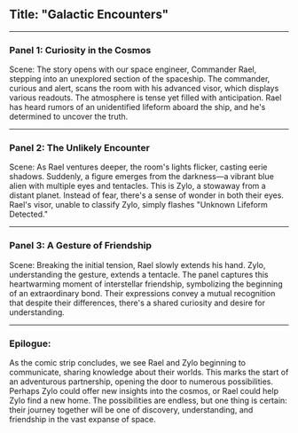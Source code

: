 ## Title: "Galactic Encounters"

---

### Panel 1: Curiosity in the Cosmos
Scene: The story opens with our space engineer, Commander Rael, stepping into an unexplored section of the spaceship. The commander, curious and alert, scans the room with his advanced visor, which displays various readouts. The atmosphere is tense yet filled with anticipation. Rael has heard rumors of an unidentified lifeform aboard the ship, and he's determined to uncover the truth.

---

### Panel 2: The Unlikely Encounter
Scene: As Rael ventures deeper, the room's lights flicker, casting eerie shadows. Suddenly, a figure emerges from the darkness—a vibrant blue alien with multiple eyes and tentacles. This is Zylo, a stowaway from a distant planet. Instead of fear, there's a sense of wonder in both their eyes. Rael's visor, unable to classify Zylo, simply flashes "Unknown Lifeform Detected."

---

### Panel 3: A Gesture of Friendship
Scene: Breaking the initial tension, Rael slowly extends his hand. Zylo, understanding the gesture, extends a tentacle. The panel captures this heartwarming moment of interstellar friendship, symbolizing the beginning of an extraordinary bond. Their expressions convey a mutual recognition that despite their differences, there's a shared curiosity and desire for understanding.

---

### Epilogue:
As the comic strip concludes, we see Rael and Zylo beginning to communicate, sharing knowledge about their worlds. This marks the start of an adventurous partnership, opening the door to numerous possibilities. Perhaps Zylo could offer new insights into the cosmos, or Rael could help Zylo find a new home. The possibilities are endless, but one thing is certain: their journey together will be one of discovery, understanding, and friendship in the vast expanse of space.